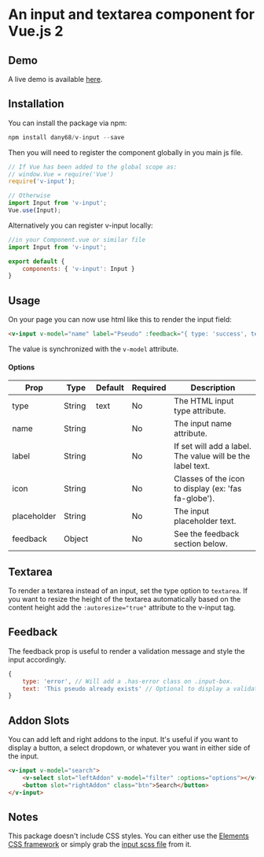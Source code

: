 # An input and textarea component for Vue.js 2

## Demo

A live demo is available [here](https://dany68.github.io/elements/docs/components/forms#input).

## Installation

You can install the package via npm:

```php
npm install dany68/v-input --save
```

Then you will need to register the component globally in you main js file.

```js
// If Vue has been added to the global scope as:
// window.Vue = require('Vue')
require('v-input');

// Otherwise
import Input from 'v-input';
Vue.use(Input);
```

Alternatively you can register v-input locally:

```js
//in your Component.vue or similar file
import Input from 'v-input';

export default {
    components: { 'v-input': Input }
}
```

## Usage

On your page you can now use html like this to render the input field:

```html
<v-input v-model="name" label="Pseudo" :feedback="{ type: 'success', text: 'This pseudo is amazing.' }"></v-input>
```

The value is synchronized with the `v-model` attribute.

#### Options

| Prop        |  Type  | Default | Required |                        Description                         |
| ----------- | ------ | ------- | -------- | ---------------------------------------------------------- |
| type        | String |  text   |    No    |               The HTML input type attribute.               |
| name        | String |         |    No    |                 The input name attribute.                  |
| label       | String |         |    No    | If set will add a label. The value will be the label text. |
| icon        | String |         |    No    |    Classes of the icon to display (ex: 'fas fa-globe').    |
| placeholder | String |         |    No    |                The input placeholder text.                 |
| feedback    | Object |         |    No    |              See the feedback section below.               |

## Textarea

To render a textarea instead of an input, set the type option to `textarea`.
If you want to resize the height of the textarea automatically based on the content height add the `:autoresize="true"` attribute to the v-input tag.

## Feedback

The feedback prop is useful to render a validation message and style the input accordingly.
```js
{
    type: 'error', // Will add a .has-error class on .input-box.
    text: 'This pseudo already exists' // Optional to display a validation message.
}
```

## Addon Slots

You can add left and right addons to the input.
It's useful if you want to display a button, a select dropdown, or whatever you want in either side of the input.

```html
<v-input v-model="search">
    <v-select slot="leftAddon" v-model="filter" :options="options"></v-select>
    <button slot="rightAddon" class="btn">Search</button>
</v-input>
```

## Notes

This package doesn't include CSS styles.
You can either use the [Elements CSS framework](https://github.com/dany68/elements) or simply grab the [input scss file](https://github.com/dany68/elements/blob/master/sass/components/forms/input.scss) from it.
